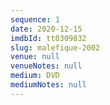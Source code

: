 ```yaml
---
sequence: 1
date: 2020-12-15
imdbId: tt0309832
slug: malefique-2002
venue: null
venueNotes: null
medium: DVD
mediumNotes: null
---
```


